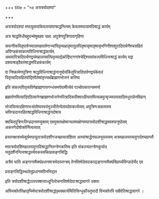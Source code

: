 +++
title = "५४ अत्रत्रयोदश्यां"

+++

अत्रत्रयोदश्यां मघायुतायांकेवलायांवाश्राद्धंनित्यम् केवलमघायामपिश्राद्धं कार्यम्

अत्र श्राद्धविधौबहुग्रन्थेषुबहवः पक्षाः अपुत्रेणपुत्रिणावागृहिणा

सपत्नीकपितृपार्वनमातामहपार्वणाभ्यांपितृव्यभ्रातृमातुलपितृष्वसृमातृष्वसृभगिनीश्वशुरादिपार्वणैश्चसहितं अपिण्डकंसांकल्पविधिनाश्राद्धंकार्यम्
अथवापित्रादिपार्वणद्वयंमहालयवत्पितृव्याद्येकोद्दिष्टगणांश्चेद्दिश्यसांकल्पविधिनाश्राद्धं कार्यम् यद्वा दशवत्षड्‌दैवतंश्राद्धमपिंडकंकार्यम्

वा निष्कामेणपुत्रिणा श्राद्धविधिनाश्राद्धंनानुष्ठेयंकिंतुपित्रादिपार्वणद्वयंकेवलं पितृव्यादिसहितंवोद्दिश्यैतेषांतृप्त्यर्थंब्राह्मणभोजनं करिष्य

इति संकल्पपितृरूपिणेब्राह्मणायगन्धंसमर्पयामीत्येवं पञ्चोपचारान्समर्प्य

ब्रह्मार्पणमित्यादिपठित्वानेनब्राह्मणभोजनेनपित्रादिरूपीश्वरःप्रीयतामित्यन्नमुत्सृज्यपायसादिमधुरान्नेनविप्रान्

भोजयित्वादक्षिणाभःसंतोष्यस्वयंभुञ्जीतेत्येतावदेवकर्त्यव्यम् अपुत्रिणःसकामस्य चपिण्डदानरहितश्राद्धविधिनाश्राद्धंनदोषाय

क्वचिदपुत्रिणःपिण्डदानमप्युक्तम् एवमुक्तपक्षेष्वन्यतमपक्षेणमघात्रयोदशीश्राद्धमवश्यानुष्ठेयम् अकरणेदोषोक्तेर्नित्यत्वात्

हस्तनक्षत्रस्थेसूर्यमघायुतात्रयोदशीगजच्छायासंज्ञिता अस्यांश्राद्धेनफलभूयस्त्वम् अत्रमहालयस्ययुगादेश्चप्राप्तौ

मघात्रयोदशिमहालययुगादिश्राद्धानितन्त्रेणकरिष्य इति संकल्प्यतन्त्रेणकुर्यात् नतुदर्शेननित्यश्राद्धस्येवकस्यचित्प्रसङ्गसिद्धिः

अत्रैवं भाति अङ्गानामैक्यंप्रधानमात्रभेदस्तन्त्रम् तेनविश्वेदेवपाकाद्यङ्गानामैक्यंविप्रार्घ्यपिण्डादेर्भेद एव

प्रसङ्गसिद्धिस्थलेतुप्रधानमपिनभिद्यत

इति त्रयोदशीश्राद्धेऽपरपक्शत्वाध्दूरिलोचनाविश्वेदेवाःश्राद्धसागरे उक्ताः

अविभक्तेरपिभ्रातृभिर्मघात्रयोदशीश्राद्धंपृथक्कार्यमितिसिन्धुकौस्तुभादौ विभक्तेरपि सहैवेतिश्राद्धसागरे ।
